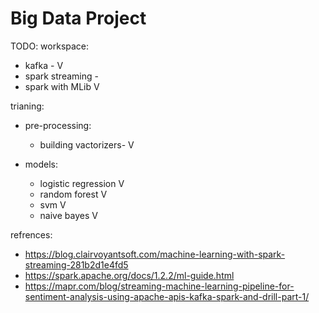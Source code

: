 # Big Data Project
TODO:
workspace:
  - kafka - V
  - spark streaming -
  - spark with MLib V

trianing:
  - pre-processing:
    - building vactorizers- V
  
  - models:
      - logistic regression V
      - random forest V
      - svm V
      - naive bayes V
      
refrences:
  - https://blog.clairvoyantsoft.com/machine-learning-with-spark-streaming-281b2d1e4fd5
  - https://spark.apache.org/docs/1.2.2/ml-guide.html
  - https://mapr.com/blog/streaming-machine-learning-pipeline-for-sentiment-analysis-using-apache-apis-kafka-spark-and-drill-part-1/
